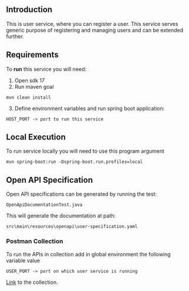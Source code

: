 ## Introduction ##
This is user service, where you can register a user. This service serves generic purpose of registering and managing
users and can be extended further.

## Requirements ##
To **run** this service you will need:
1. Open sdk 17
2. Run maven goal

`mvn clean install`

3. Define environment variables and run spring boot application:
```
HOST_PORT -> port to run this service
```

## Local Execution ##
To run service locally you will need to use this program argument
  
`mvn spring-boot:run -Dspring-boot.run.profiles=local`

## Open API Specification ##
Open API specifications can be generated by running the test:
```
OpenApiDocumentationTest.java
```
This will generate the documentation at path:
```
src\main\resources\openapi\user-specification.yaml
```

### Postman Collection ###
To run the APIs in collection add in global environment the following variable value
```
USER_PORT -> port on which user service is running
```
[Link](https://api.postman.com/collections/38535958-17c00946-6806-4c6b-b522-273efee4778b?access_key=PMAT-01J8FWRBME4NGRJ9J8NAVDHQJG)
to the collection.